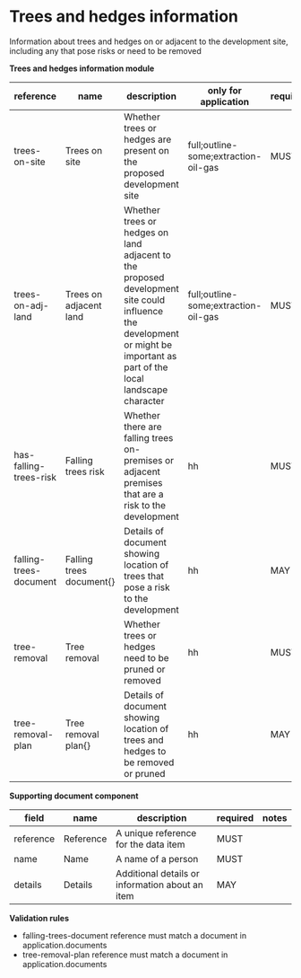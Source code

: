 # Trees and hedges information

Information about trees and hedges on or adjacent to the development site, including any that pose risks or need to be removed


**Trees and hedges information module**

| reference | name | description | only for application | requirement | notes |
| --- | --- | --- | --- | --- | --- |
| trees-on-site | Trees on site | Whether trees or hedges are present on the proposed development site | full;outline-some;extraction-oil-gas | MUST |  |
| trees-on-adj-land | Trees on adjacent land | Whether trees or hedges on land adjacent to the proposed development site could influence the development or might be important as part of the local landscape character | full;outline-some;extraction-oil-gas | MUST |  |
| has-falling-trees-risk | Falling trees risk | Whether there are falling trees on-premises or adjacent premises that are a risk to the development | hh | MUST |  |
| falling-trees-document | Falling trees document{} | Details of document showing location of trees that pose a risk to the development | hh | MAY | Rule: is a MUST if `has-falling-trees-risk` is `True` |
| tree-removal | Tree removal | Whether trees or hedges need to be pruned or removed | hh | MUST |  |
| tree-removal-plan | Tree removal plan{} | Details of document showing location of trees and hedges to be removed or pruned | hh | MAY | Rule: is a MUST if `tree-removal` is `True` |


**Supporting document component**

field | name | description | required | notes
-- | -- | -- | -- | --
reference | Reference | A unique reference for the data item | MUST | 
name | Name | A name of a person | MUST | 
details | Details | Additional details or information about an item | MAY | 

**Validation rules**

- falling-trees-document reference must match a document in application.documents
- tree-removal-plan reference must match a document in application.documents